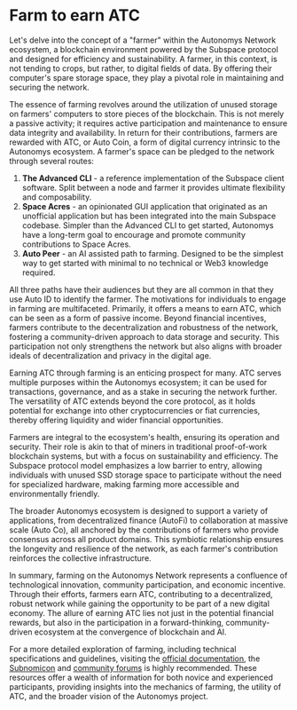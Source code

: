 # Farm to earn ATC

Let's delve into the concept of a "farmer" within the Autonomys Network ecosystem, a blockchain environment powered by the Subspace protocol and designed for efficiency and sustainability. A farmer, in this context, is not tending to crops, but rather, to digital fields of data. By offering their computer's spare storage space, they play a pivotal role in maintaining and securing the network.

The essence of farming revolves around the utilization of unused storage on farmers' computers to store pieces of the blockchain. This is not merely a passive activity; it requires active participation and maintenance to ensure data integrity and availability. In return for their contributions, farmers are rewarded with ATC, or Auto Coin, a form of digital currency intrinsic to the Autonomys ecosystem. A farmer's space can be pledged to the network through several routes:

1. **The Advanced CLI** - a reference implementation of the Subspace client software. Split between a node and farmer it provides ultimate flexibility and composability.
2. **Space Acres** - an opinionated GUI application that originated as an unofficial application but has been integrated into the main Subspace codebase. Simpler than the Advanced CLI to get started, Autonomys have a long-term goal to encourage and promote community contributions to Space Acres.
3. **Auto Peer** - an AI assisted path to farming. Designed to be the simplest way to get started with minimal to no technical or Web3 knowledge required.

All three paths have their audiences but they are all common in that they use Auto ID to identify the farmer. The motivations for individuals to engage in farming are multifaceted. Primarily, it offers a means to earn ATC, which can be seen as a form of passive income. Beyond financial incentives, farmers contribute to the decentralization and robustness of the network, fostering a community-driven approach to data storage and security. This participation not only strengthens the network but also aligns with broader ideals of decentralization and privacy in the digital age.

Earning ATC through farming is an enticing prospect for many. ATC serves multiple purposes within the Autonomys ecosystem; it can be used for transactions, governance, and as a stake in securing the network further. The versatility of ATC extends beyond the core protocol, as it holds potential for exchange into other cryptocurrencies or fiat currencies, thereby offering liquidity and wider financial opportunities.

Farmers are integral to the ecosystem's health, ensuring its operation and security. Their role is akin to that of miners in traditional proof-of-work blockchain systems, but with a focus on sustainability and efficiency. The Subspace protocol model emphasizes a low barrier to entry, allowing individuals with unused SSD storage space to participate without the need for specialized hardware, making farming more accessible and environmentally friendly.

The broader Autonomys ecosystem is designed to support a variety of applications, from decentralized finance (AutoFi) to collaboration at massive scale (Auto Co), all anchored by the contributions of farmers who provide consensus across all product domains. This symbiotic relationship ensures the longevity and resilience of the network, as each farmer's contribution reinforces the collective infrastructure.

In summary, farming on the Autonomys Network represents a confluence of technological innovation, community participation, and economic incentive. Through their efforts, farmers earn ATC, contributing to a decentralized, robust network while gaining the opportunity to be part of a new digital economy. The allure of earning ATC lies not just in the potential financial rewards, but also in the participation in a forward-thinking, community-driven ecosystem at the convergence of blockchain and AI.

For a more detailed exploration of farming, including technical specifications and guidelines, visiting the [official documentation](https://docs.subspace.network/), the [Subnomicon](https://subnomicon.subspace.network/) and [community forums](https://forum.subspace.network/) is highly recommended. These resources offer a wealth of information for both novice and experienced participants, providing insights into the mechanics of farming, the utility of ATC, and the broader vision of the Autonomys project.
